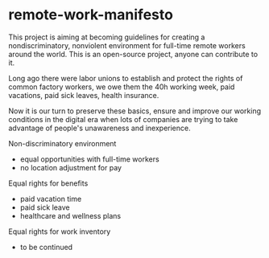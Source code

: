 # remote-work-manifesto

This project is aiming at becoming guidelines for creating a nondiscriminatory, nonviolent environment for full-time remote workers around the world. This is an open-source project, anyone can contribute to it.  

Long ago there were labor unions to establish and protect the rights of common factory workers, we owe them the 40h working week, paid vacations, paid sick leaves, health insurance.  

Now it is our turn to preserve these basics, ensure and improve our working conditions in the digital era when lots of companies are trying to take advantage of people's unawareness and inexperience.

Non-discriminatory environment
  - equal opportunities with full-time workers 
  - no location adjustment for pay 
  
Equal rights for benefits
  - paid vacation time 
  - paid sick leave 
  - healthcare and wellness plans 

Equal rights for work inventory 
  - to be continued 



